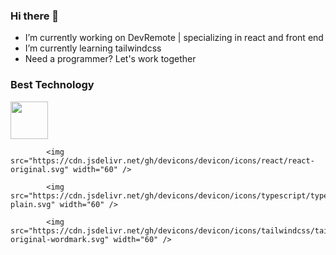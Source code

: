 ### Hi there 👋



- I’m currently working on DevRemote | specializing in react and front end
- I’m currently learning tailwindcss
- Need a programmer?
Let's work together

### Best Technology
<div>
            <img src="https://cdn.jsdelivr.net/gh/devicons/devicon/icons/javascript/javascript-plain.svg" width="60" />
  
            <img src="https://cdn.jsdelivr.net/gh/devicons/devicon/icons/react/react-original.svg" width="60" />
  
            <img src="https://cdn.jsdelivr.net/gh/devicons/devicon/icons/typescript/typescript-plain.svg" width="60" />
  
            <img src="https://cdn.jsdelivr.net/gh/devicons/devicon/icons/tailwindcss/tailwindcss-original-wordmark.svg" width="60" />
         
</div>
